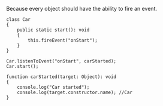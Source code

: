 Because every object should have the ability to fire an event.

```
class Car
{
    public static start(): void
    {
        this.fireEvent("onStart");
    }
}

Car.listenToEvent("onStart", carStarted);
Car.start();

function carStarted(target: Object): void
{
    console.log("Car started");
    console.log(target.constructor.name); //Car
}
```
